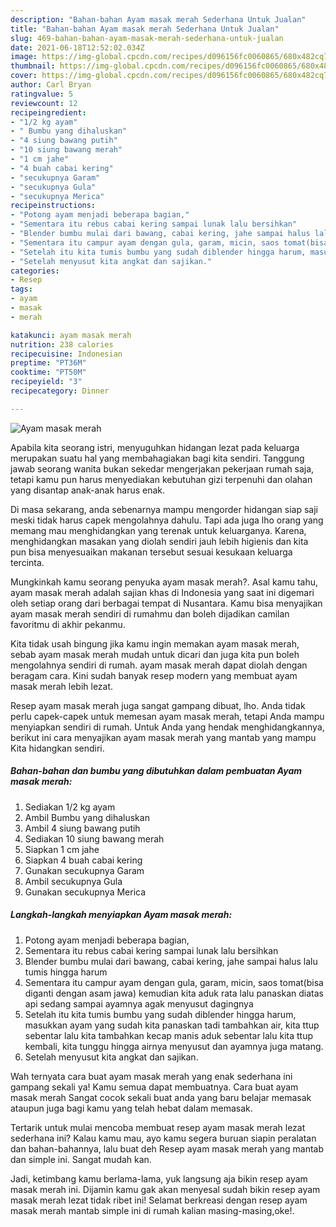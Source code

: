```yaml
---
description: "Bahan-bahan Ayam masak merah Sederhana Untuk Jualan"
title: "Bahan-bahan Ayam masak merah Sederhana Untuk Jualan"
slug: 469-bahan-bahan-ayam-masak-merah-sederhana-untuk-jualan
date: 2021-06-18T12:52:02.034Z
image: https://img-global.cpcdn.com/recipes/d096156fc0060865/680x482cq70/ayam-masak-merah-foto-resep-utama.jpg
thumbnail: https://img-global.cpcdn.com/recipes/d096156fc0060865/680x482cq70/ayam-masak-merah-foto-resep-utama.jpg
cover: https://img-global.cpcdn.com/recipes/d096156fc0060865/680x482cq70/ayam-masak-merah-foto-resep-utama.jpg
author: Carl Bryan
ratingvalue: 5
reviewcount: 12
recipeingredient:
- "1/2 kg ayam"
- " Bumbu yang dihaluskan"
- "4 siung bawang putih"
- "10 siung bawang merah"
- "1 cm jahe"
- "4 buah cabai kering"
- "secukupnya Garam"
- "secukupnya Gula"
- "secukupnya Merica"
recipeinstructions:
- "Potong ayam menjadi beberapa bagian,"
- "Sementara itu rebus cabai kering sampai lunak lalu bersihkan"
- "Blender bumbu mulai dari bawang, cabai kering, jahe sampai halus lalu tumis hingga harum"
- "Sementara itu campur ayam dengan gula, garam, micin, saos tomat(bisa diganti dengan asam jawa) kemudian kita aduk rata lalu panaskan diatas api sedang sampai ayamnya agak menyusut dagingnya"
- "Setelah itu kita tumis bumbu yang sudah diblender hingga harum, masukkan ayam yang sudah kita panaskan tadi tambahkan air, kita ttup sebentar lalu kita tambahkan kecap manis aduk sebentar lalu kita ttup kembali, kita tunggu hingga airnya menyusut dan ayamnya juga matang."
- "Setelah menyusut kita angkat dan sajikan."
categories:
- Resep
tags:
- ayam
- masak
- merah

katakunci: ayam masak merah 
nutrition: 238 calories
recipecuisine: Indonesian
preptime: "PT36M"
cooktime: "PT50M"
recipeyield: "3"
recipecategory: Dinner

---
```



![Ayam masak merah](https://img-global.cpcdn.com/recipes/d096156fc0060865/680x482cq70/ayam-masak-merah-foto-resep-utama.jpg)

Apabila kita seorang istri, menyuguhkan hidangan lezat pada keluarga merupakan suatu hal yang membahagiakan bagi kita sendiri. Tanggung jawab seorang  wanita bukan sekedar mengerjakan pekerjaan rumah saja, tetapi kamu pun harus menyediakan kebutuhan gizi terpenuhi dan olahan yang disantap anak-anak harus enak.

Di masa  sekarang, anda sebenarnya mampu mengorder hidangan siap saji meski tidak harus capek mengolahnya dahulu. Tapi ada juga lho orang yang memang mau menghidangkan yang terenak untuk keluarganya. Karena, menghidangkan masakan yang diolah sendiri jauh lebih higienis dan kita pun bisa menyesuaikan makanan tersebut sesuai kesukaan keluarga tercinta. 



Mungkinkah kamu seorang penyuka ayam masak merah?. Asal kamu tahu, ayam masak merah adalah sajian khas di Indonesia yang saat ini digemari oleh setiap orang dari berbagai tempat di Nusantara. Kamu bisa menyajikan ayam masak merah sendiri di rumahmu dan boleh dijadikan camilan favoritmu di akhir pekanmu.

Kita tidak usah bingung jika kamu ingin memakan ayam masak merah, sebab ayam masak merah mudah untuk dicari dan juga kita pun boleh mengolahnya sendiri di rumah. ayam masak merah dapat diolah dengan beragam cara. Kini sudah banyak resep modern yang membuat ayam masak merah lebih lezat.

Resep ayam masak merah juga sangat gampang dibuat, lho. Anda tidak perlu capek-capek untuk memesan ayam masak merah, tetapi Anda mampu menyiapkan sendiri di rumah. Untuk Anda yang hendak menghidangkannya, berikut ini cara menyajikan ayam masak merah yang mantab yang mampu Kita hidangkan sendiri.

<!--inarticleads1-->

##### Bahan-bahan dan bumbu yang dibutuhkan dalam pembuatan Ayam masak merah:

1. Sediakan 1/2 kg ayam
1. Ambil  Bumbu yang dihaluskan
1. Ambil 4 siung bawang putih
1. Sediakan 10 siung bawang merah
1. Siapkan 1 cm jahe
1. Siapkan 4 buah cabai kering
1. Gunakan secukupnya Garam
1. Ambil secukupnya Gula
1. Gunakan secukupnya Merica




<!--inarticleads2-->

##### Langkah-langkah menyiapkan Ayam masak merah:

1. Potong ayam menjadi beberapa bagian,
1. Sementara itu rebus cabai kering sampai lunak lalu bersihkan
1. Blender bumbu mulai dari bawang, cabai kering, jahe sampai halus lalu tumis hingga harum
1. Sementara itu campur ayam dengan gula, garam, micin, saos tomat(bisa diganti dengan asam jawa) kemudian kita aduk rata lalu panaskan diatas api sedang sampai ayamnya agak menyusut dagingnya
1. Setelah itu kita tumis bumbu yang sudah diblender hingga harum, masukkan ayam yang sudah kita panaskan tadi tambahkan air, kita ttup sebentar lalu kita tambahkan kecap manis aduk sebentar lalu kita ttup kembali, kita tunggu hingga airnya menyusut dan ayamnya juga matang.
1. Setelah menyusut kita angkat dan sajikan.




Wah ternyata cara buat ayam masak merah yang enak sederhana ini gampang sekali ya! Kamu semua dapat membuatnya. Cara buat ayam masak merah Sangat cocok sekali buat anda yang baru belajar memasak ataupun juga bagi kamu yang telah hebat dalam memasak.

Tertarik untuk mulai mencoba membuat resep ayam masak merah lezat sederhana ini? Kalau kamu mau, ayo kamu segera buruan siapin peralatan dan bahan-bahannya, lalu buat deh Resep ayam masak merah yang mantab dan simple ini. Sangat mudah kan. 

Jadi, ketimbang kamu berlama-lama, yuk langsung aja bikin resep ayam masak merah ini. Dijamin kamu gak akan menyesal sudah bikin resep ayam masak merah lezat tidak ribet ini! Selamat berkreasi dengan resep ayam masak merah mantab simple ini di rumah kalian masing-masing,oke!.

